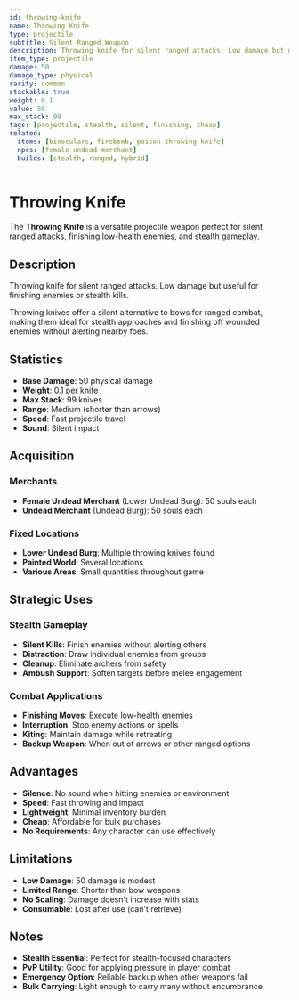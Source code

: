 ```yaml
---
id: throwing-knife
name: Throwing Knife
type: projectile
subtitle: Silent Ranged Weapon
description: Throwing knife for silent ranged attacks. Low damage but useful for finishing enemies or stealth kills.
item_type: projectile
damage: 50
damage_type: physical
rarity: common
stackable: true
weight: 0.1
value: 50
max_stack: 99
tags: [projectile, stealth, silent, finishing, cheap]
related:
  items: [binoculars, firebomb, poison-throwing-knife]
  npcs: [female-undead-merchant]
  builds: [stealth, ranged, hybrid]
---
```


# Throwing Knife

The **Throwing Knife** is a versatile projectile weapon perfect for silent ranged attacks, finishing low-health enemies, and stealth gameplay.

## Description

Throwing knife for silent ranged attacks. Low damage but useful for finishing enemies or stealth kills.

Throwing knives offer a silent alternative to bows for ranged combat, making them ideal for stealth approaches and finishing off wounded enemies without alerting nearby foes.

## Statistics

- **Base Damage**: 50 physical damage
- **Weight**: 0.1 per knife
- **Max Stack**: 99 knives
- **Range**: Medium (shorter than arrows)
- **Speed**: Fast projectile travel
- **Sound**: Silent impact

## Acquisition

### Merchants
- **Female Undead Merchant** (Lower Undead Burg): 50 souls each
- **Undead Merchant** (Undead Burg): 50 souls each

### Fixed Locations
- **Lower Undead Burg**: Multiple throwing knives found
- **Painted World**: Several locations
- **Various Areas**: Small quantities throughout game

## Strategic Uses

### Stealth Gameplay
- **Silent Kills**: Finish enemies without alerting others
- **Distraction**: Draw individual enemies from groups
- **Cleanup**: Eliminate archers from safety
- **Ambush Support**: Soften targets before melee engagement

### Combat Applications
- **Finishing Moves**: Execute low-health enemies
- **Interruption**: Stop enemy actions or spells
- **Kiting**: Maintain damage while retreating
- **Backup Weapon**: When out of arrows or other ranged options

## Advantages

- **Silence**: No sound when hitting enemies or environment
- **Speed**: Fast throwing and impact
- **Lightweight**: Minimal inventory burden
- **Cheap**: Affordable for bulk purchases
- **No Requirements**: Any character can use effectively

## Limitations

- **Low Damage**: 50 damage is modest
- **Limited Range**: Shorter than bow weapons
- **No Scaling**: Damage doesn't increase with stats
- **Consumable**: Lost after use (can't retrieve)

## Notes

- **Stealth Essential**: Perfect for stealth-focused characters
- **PvP Utility**: Good for applying pressure in player combat
- **Emergency Option**: Reliable backup when other weapons fail
- **Bulk Carrying**: Light enough to carry many without encumbrance